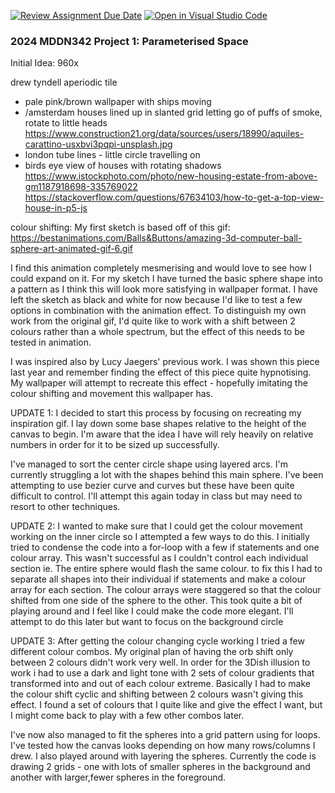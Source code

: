 [![Review Assignment Due Date](https://classroom.github.com/assets/deadline-readme-button-24ddc0f5d75046c5622901739e7c5dd533143b0c8e959d652212380cedb1ea36.svg)](https://classroom.github.com/a/DlFCTo_q)
[![Open in Visual Studio Code](https://classroom.github.com/assets/open-in-vscode-718a45dd9cf7e7f842a935f5ebbe5719a5e09af4491e668f4dbf3b35d5cca122.svg)](https://classroom.github.com/online_ide?assignment_repo_id=14047064&assignment_repo_type=AssignmentRepo)
### 2024 MDDN342 Project 1: Parameterised Space

Initial Idea: 960x

drew tyndell
aperiodic tile

- pale pink/brown wallpaper with ships moving
- /amsterdam houses lined up in slanted grid letting go of puffs of smoke, rotate to little heads
https://www.construction21.org/data/sources/users/18990/aquiles-carattino-usxbvi3pqpi-unsplash.jpg
- london tube lines - little circle travelling on 
- birds eye view of houses with rotating shadows https://www.istockphoto.com/photo/new-housing-estate-from-above-gm1187918698-335769022
https://stackoverflow.com/questions/67634103/how-to-get-a-top-view-house-in-p5-js




colour shifting:
My first sketch is based off of this gif:
https://bestanimations.com/Balls&Buttons/amazing-3d-computer-ball-sphere-art-animated-gif-6.gif

I find this animation completely mesmerising and would love to see how I could expand on it. For my sketch I have turned the basic sphere shape into a pattern as I think this will look more satisfying in wallpaper format. I have left the sketch as black and white for now because I'd like to test a few options in combination with the animation effect. To distinguish my own work from the original gif, I'd quite like to work with a shift between 2 colours rather than a whole spectrum, but the effect of this needs to be tested in animation.

I was inspired also by Lucy Jaegers' previous work. I was shown this piece last year and remember finding the effect of this piece quite hypnotising. My wallpaper will attempt to recreate this effect - hopefully imitating the colour shifting and movement this wallpaper has. 

UPDATE 1:
I decided to start this process by focusing on recreating my inspiration gif. I lay down some base shapes relative to the height of the canvas to begin. I'm aware that the idea I have will rely heavily on relative numbers in order for it to be sized up successfully. 

I've managed to sort the center circle shape using layered arcs. I'm currently struggling a lot with the shapes behind this main sphere. I've been attempting to use bezier curve and curves but these have been quite difficult to control. I'll attempt this again today in class but may need to resort to other techniques. 

UPDATE 2:
I wanted to make sure that I could get the colour movement working on the inner circle so I attempted a few ways to do this. I initially tried to condense the code into a for-loop with a few if statements and one colour array. This wasn't successful as I couldn't control each individual section ie. The entire sphere would flash the same colour. to fix this I had to separate all shapes into their individual if statements and make a colour array for each section. The colour arrays were staggered so that the colour shifted from one side of the sphere to the other. This took quite a bit of playing around and I feel like I could make the code more elegant. I'll attempt to do this later but want to focus on the background circle 

UPDATE 3: 
After getting the colour changing cycle working I tried a few different colour combos. My original plan of having the orb shift only between 2 colours didn't work very well. In order for the 3Dish illusion to work i had to use a dark and light tone with 2 sets of colour gradients that transformed into and out of each colour extreme. Basically I had to make the colour shift cyclic and shifting between 2 colours wasn't giving this effect. I found a set of colours that I quite like and give the effect I want, but I might come back to play with a few other combos later. 

I've now also managed to fit the spheres into a grid pattern using for loops. I've tested how the canvas looks depending on how many rows/columns I drew. I also played around with layering the spheres. Currently the code is drawing 2 grids - one with lots of smaller spheres in the background and another with larger,fewer spheres in the foreground. 